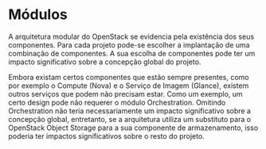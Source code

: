 # Módulos

A arquitetura modular do OpenStack se evidencia pela existência dos seus componentes. Para cada projeto pode-se escolher a implantação de uma combinação de componentes. A sua escolha de componentes pode ter um impacto significativo sobre a concepção global do projeto.

Embora existam certos componentes que estão sempre presentes, como por exemplo o Compute (Nova) e o Serviço de Imagem (Glance), existem outros serviços que podem não precisam estar. Como um exemplo, um certo design pode não requerer o módulo Orchestration. Omitindo Orchestration não teria necessariamente um impacto significativo sobre a concepção global, entretanto, se a arquitetura utiliza um substituto para o OpenStack Object Storage para a sua componente de armazenamento, isso poderia ter impactos significativos sobre o resto do projeto.
